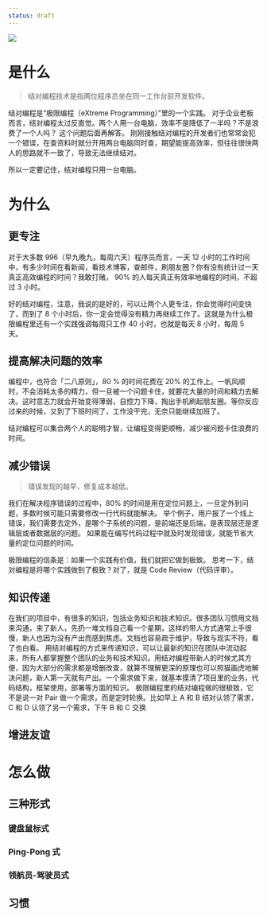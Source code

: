 ```yaml
---
status: draft
---
```

![](./_image/2017-03-30-07-16-35.png)

# 是什么
>结对编程技术是指两位程序员坐在同一工作台前开发软件。

结对编程是“极限编程（eXtreme Programming）”里的一个实践。
对于企业老板而言，结对编程太过反直觉。两个人用一台电脑，效率不是降低了一半吗？不是浪费了一个人吗？
这个问题后面再解答。
刚刚接触结对编程的开发者们也常常会犯一个错误，在查资料时就分开用两台电脑同时查，期望能提高效率，但往往很快两人的思路就不一致了，导致无法继续结对。

所以一定要记住，结对编程只用一台电脑。

# 为什么
## 更专注
对于大多数 996（早九晚九，每周六天）程序员而言，一天 12 小时的工作时间中，有多少时间在看新闻，看技术博客，查邮件，刷朋友圈？你有没有统计过一天真正高效编程的时间？我敢打赌， 90% 的人每天真正有效率地编程的时间，不超过 3 小时。

好的结对编程，注意，我说的是好的，可以让两个人更专注，你会觉得时间变快了，而到了 8 个小时后，你一定会觉得没有精力再继续工作了。这就是为什么极限编程里还有一个实践强调每周只工作 40 小时，也就是每天 8 小时，每周 5 天。

## 提高解决问题的效率
编程中，也符合「二八原则」，80 % 的时间花费在 20% 的工作上。一帆风顺时，不会消耗太多的精力，但一旦被一个问题卡住，就要花大量的时间和精力去解决。这时意志力就会开始变得薄弱，自控力下降，掏出手机刷起朋友圈。等你反应过来的时候，又到了下班时间了，工作没干完，无奈只能继续加班了。

结对编程可以集合两个人的聪明才智，让编程变得更顺畅，减少被问题卡住浪费的时间。

## 减少错误
>错误发现的越早，修复成本越低。

我们在解决程序错误的过程中，80% 的时间是用在定位问题上，一旦定外到问题，多数时候可能只需要修改一行代码就能解决。
举个例子，用户报了一个线上错误，我们需要去定外，是哪个子系统的问题，是前端还是后端，是表现层还是逻辑层或者数据层的问题。
如果能在编写代码过程中就及时发现错误，就能节省大量的定位问题的时间。

极限编程的信条是：如果一个实践有价值，我们就把它做到极致。
思考一下，结对编程是将哪个实践做到了极致？对了，就是 Code Review（代码评审）。

## 知识传递
在我们的项目中，有很多的知识，包括业务知识和技术知识。很多团队习惯用文档来沟通，来了新人，先扔一堆文档自己看一个星期，这样的带人方式通常上手很慢，新人也因为没有产出而感到焦虑。文档也容易疏于维护，导致与现实不符，看了也白看。
用结对编程的方式来传递知识，可以让最新的知识在团队中流动起来，所有人都掌握整个团队的业务和技术知识。用结对编程带新人的时候尤其方便，因为大部分的需求都是增删改查，就算不理解更深的原理也可以照猫画虎地解决问题，新人第一天就有产出。一个需求做下来，就基本摸清了项目里的业务，代码结构，框架使用，部署等方面的知识。
极限编程里的结对编程做的很极致，它不是说一对 Pair 做一个需求，而是定时轮换。比如早上 A 和 B 结对认领了需求，C 和 D 认领了另一个需求，下午 B 和 C 交换
## 增进友谊

# 怎么做
## 三种形式
### 键盘鼠标式
### Ping-Pong 式
### 领航员-驾驶员式

## 习惯

